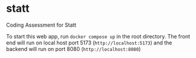 # statt

Coding Assessment for Statt

To start this web app, run `docker compose up` in the root directory. The front end will run on local host port 5173 (`http://localhost:5173`) and the backend will run on port 8080 (`http://localhost:8080`)
